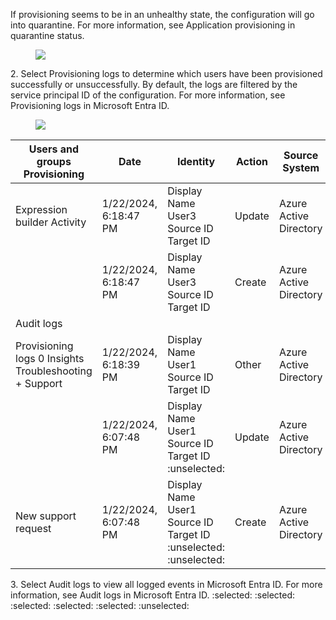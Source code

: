 If provisioning seems to be in an unhealthy state, the configuration will go into quarantine. For more information, see Application provisioning in quarantine status.

<figure>

![](figures/0)

<!-- FigureContent="... > Fabrikam to Contoso | Provisioning > Cross-tenant synchronization | Configurations > Fabrikam to Contoso Overview X Fabrikam - Microsoft Entra ID :selected: Start provisioning :unselected: Stop provisioning 5 Restart provisioning Edit provisioning .. Overview 4 Provision on demand Current cycle status Manage Initial cycle completed. Users and groups 100% complete Provisioning Expression builder Users 2 Activity View provisioning logs Audit logs Statistics to date Provisioning logs Insights v View provisioning details + Troubleshooting + Support v View technical information 1" -->

</figure>


2\. Select Provisioning logs to determine which users have been provisioned successfully or unsuccessfully. By default, the logs are filtered by the service principal ID of the configuration. For more information, see Provisioning logs in Microsoft Entra ID.

<figure>

![](figures/1)

<!-- FigureContent="... > Edit Attribute > Cross-tenant synchronization | Configurations > Fabrikam to Contoso | Provisioning > Cross-tenant synchronization | Configurations > Fabrikam to Contoso Fabrikam to Contoso | Provisioning logs X Fabrikam - Microsoft Entra ID « Download V Learn more Refresh EE Columns Got feedback? Overview % Provision on demand P Identity Name or ID Manage Date : Last 24 hours Show dates as: : Local Status : All Action : All Application contains 73574fa8-2ff5-4ada-bb13-32960b0434db × Add filters" -->

</figure>


| Users and groups Provisioning | Date | Identity | Action | Source System | Target System | Status |
| - | - | - | - | - | - | - |
| Expression builder Activity | 1/22/2024, 6:18:47 PM | Display Name User3 Source ID Target ID | Update | Azure Active Directory | Azure Active Directory (target tenant) | Success |
|| 1/22/2024, 6:18:47 PM | Display Name User3 Source ID Target ID | Create | Azure Active Directory | Azure Active Directory (target tenant) | Success |
| Audit logs |||||||
| Provisioning logs 0 Insights Troubleshooting + Support | 1/22/2024, 6:18:39 PM | Display Name User1 Source ID Target ID | Other | Azure Active Directory | Azure Active Directory (target tenant) | Skipped |
|| 1/22/2024, 6:07:48 PM | Display Name User1 Source ID Target ID :unselected: | Update | Azure Active Directory | Azure Active Directory (target tenant) | Success + |
| New support request | 1/22/2024, 6:07:48 PM | Display Name User1 Source ID Target ID :unselected: :unselected: | Create | Azure Active Directory | Azure Active Directory (target tenant) | Success |

3\. Select Audit logs to view all logged events in Microsoft Entra ID. For more information, see Audit logs in Microsoft Entra ID.
:selected: :selected: :selected: :selected: :selected: :unselected: